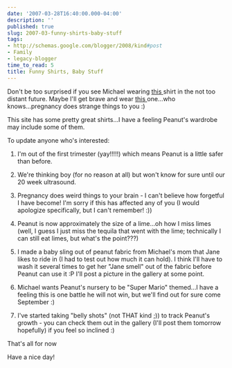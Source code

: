 ```yaml
---
date: '2007-03-28T16:40:00.000-04:00'
description: ''
published: true
slug: 2007-03-funny-shirts-baby-stuff
tags:
- http://schemas.google.com/blogger/2008/kind#post
- Family
- legacy-blogger
time_to_read: 5
title: Funny Shirts, Baby Stuff
---
```


Don't be too surprised if you see Michael wearing <a href="http://images.cafepress.com/product/64018299v4_240x240_Front.jpg" target="_blank">this </a>shirt in the not too distant future.  Maybe I'll get brave and wear <a href="http://www.cafepress.com/buy/pregnancy/-/pv_design_details/pg_3/id_11805952/opt_/fpt_/c_360/" target="_blank">this </a>one...who knows...pregnancy does strange things to you :)

This site has some pretty great shirts...I have a feeling Peanut's wardrobe may include some of them.

To update anyone who's interested:

1. I'm out of the first trimester (yay!!!!!) which means Peanut is a little safer than before.

2. We're thinking boy (for no reason at all) but won't know for sure until our 20 week ultrasound.

3. Pregnancy does weird things to your brain - I can't believe how forgetful I have become!  I'm sorry if this has affected any of you (I would apologize specifically, but I can't remember! :))

4. Peanut is now approximately the size of a lime...oh how I miss limes (well, I guess I just miss the tequila that went with the lime; technically I can still eat limes, but what's the point???)

5. I made a baby sling out of peanut fabric from Michael's mom that Jane likes to ride in (I had to test out how much it can hold).  I think I'll have to wash it several times to get her "Jane smell" out of the fabric before Peanut can use it :P I'll post a picture in the gallery at some point.

6. Michael wants Peanut's nursery to be "Super Mario" themed...I have a feeling this is one battle he will not win, but we'll find out for sure come September :)

7. I've started taking "belly shots" (not THAT kind ;)) to track Peanut's growth - you can check them out in the gallery (I'll post them tomorrow hopefully) if you feel so inclined :)

That's all for now

Have a nice day!